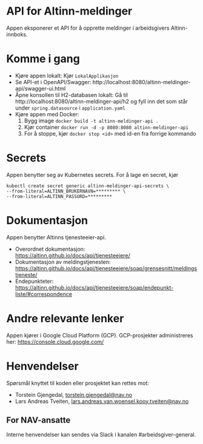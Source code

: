 # API for Altinn-meldinger

Appen eksponerer et API for å opprette meldinger i arbeidsgivers Altinn-innboks.

# Komme i gang
 - Kjøre appen lokalt: Kjør `LokalApplikasjon`
 - Se API-et i OpenAPI/Swagger: http://localhost:8080/altinn-meldinger-api/swagger-ui.html
 - Åpne konsollen til H2-databasen lokalt: Gå til http://localhost:8080/altinn-meldinger-api/h2 og fyll inn det som står under `spring.datasource` i `application.yaml`
 - Kjøre appen med Docker:
    1. Bygg image `docker build -t altinn-meldinger-api .`
    2. Kjør container `docker run -d -p 8080:8080 altinn-meldinger-api`
    3. For å stoppe, kjør `docker stop <id>` med id-en fra forrige kommando

# Secrets
Appen benytter seg av Kubernetes secrets. For å lage en secret, kjør
```
kubectl create secret generic altinn-meldinger-api-secrets \
--from-literal=ALTINN_BRUKERNAVN=********* \
--from-literal=ALTINN_PASSORD=*********
```

# Dokumentasjon
Appen benytter Altinns tjenesteeier-api.
 - Overordnet dokumentasjon: https://altinn.github.io/docs/api/tjenesteeiere/
 - Dokumentasjon av meldingstjenesten: https://altinn.github.io/docs/api/tjenesteeiere/soap/grensesnitt/meldingstjeneste/
 - Endepunkteter: https://altinn.github.io/docs/api/tjenesteeiere/soap/endepunkt-liste/#correspondence

# Andre relevante lenker
Appen kjører i Google Cloud Platform (GCP). GCP-prosjekter administreres her: https://console.cloud.google.com/

# Henvendelser

Spørsmål knyttet til koden eller prosjektet kan rettes mot:

 - Torstein Gjengedal, torstein.gjengedal@nav.no
 - Lars Andreas Tveiten, lars.andreas.van.woensel.kooy.tveiten@nav.no

## For NAV-ansatte

Interne henvendelser kan sendes via Slack i kanalen #arbeidsgiver-general.
